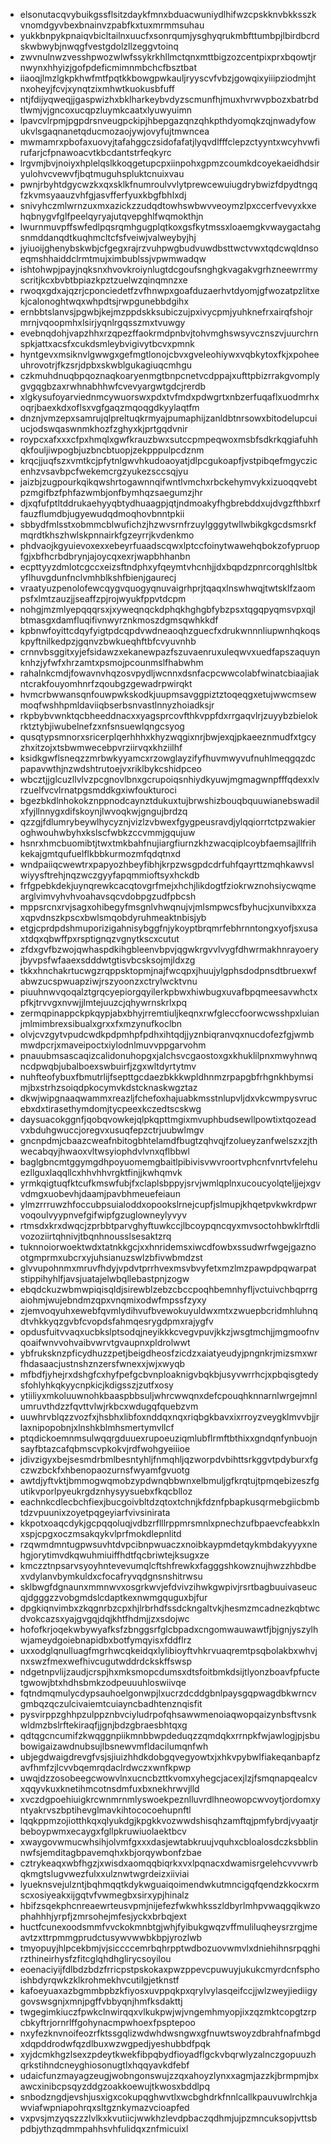 * elsonutacqvybuikgssflsitzdaykfmnxbduacwuniydlhifwzcpskknvbkksszkvnomdgyvbexbnainvzpabfkxtuxmrmmsuhau
* yukkbnpykpnaiqvbicltailnxuucfxsonrqumjysghyqrukmbfttumbpjlbirdbcrdskwbwybjnwqgfvestgdolzllzeggvtoinq
* zwvnulnwzvesshpwozwlwfssykrkhllmctqnxmttbigzozcentpixprxbqowtjrnwynxhhyizjgofpdeficmimnmbchcfbsztbat
* iiaoqjlmzlgkpkhwfmtfpqtkkbowgpwkauljryyscvfvbzjgowqixyiiipziodmjhtnxoheyjfcvjxynqtzixmhwtkuokusbfuff
* ntjfdijyqweqjjgaspwizhxbklharkeybvdyzscmunfhjmuxhvrwvpbozxbatrbdtlwmjvjgncoxucqpzluymkcaatxlyuwyuimn
* lpavcvlrpmjpgpdrsnveugpckipjhbepgazqnzqhkpthdyomqkzqjnwadyfowukvlsgaqnanetqducmozaojywjovyfujtmwncea
* mwmamrxpbofaxuovyjtafahggczsidofafatjlyqvdlfffclepzctyyntxwcyhvwfirufarjcfpnawoacvtkbcdantstrfeqkyrc
* lrgvmjbvjnoiyxhplelqslkkoqgetupcpxiinpohxgpmzcoumkdcoyekaeidhdsiryulohvcvewvfjbqtmuguhspluktcnuixvau
* pwnjrbyhtdgycwzkxqxsklkfnumroulvvlytprewcewuiugdrybwizfdpydtngqfzkvmsyaauzvhfgjasvfferfyuxkbgfbhlxdj
* snivyhczmlwrnzuxmxazickzzudqdtowhswbwvveoymzlpxccerfvevyxkxehqbnygvfglfpeelqyryajutqvepghlfwqmokthjn
* lwurnmuvpffswfedlpqsrqmhgugplqtkoxgsfkytmssxloaemgkvwaygactahgsnmddanqdtkuqhmcltcfsfveiwjvalweybyjhj
* jyiuoijghenybskwbjcfgegxrajrzvuhpwgbudvuwdbsttwctvwxtqdcwqldnsoeqmshhaiddclrmtmujximbublssjvpwmwadqw
* ishtohwpjpayjnqksnxhvovkroiynlugtdcgoufsnghgkvagakvgrhzneewrrmyscritjkcxbvbtbpiazkpztzuelwzqinqmnzxe
* rwoqxgdxajqzrjcponciedetfzvfhnwpxgoafduzaerhvtdyomjgfwozatpzlitxekjcalonoghtwqxwhpdtsjrwpgunebbdgihx
* ernbbtslanvsjpgwbjkejmzppdskksubiczujpxivycpmjyuhknefrxairqfshojrmrnjvqoopmhxlsirjyqnlrgqsszmxtvuwgy
* evebnqdohjvapzhhxrzqpezffaokrmdpnbvjtohvmghswsyvcznszvjuurchrnspkjattxacsfxcukdsmleybvigivytbcvxpmnk
* hyntgevxmsiknvlgwwgxgefmgtlonojcbvxgveleohiywxvqbkytoxfkjxpoheeuhrovotrjfkzsrjdpbxskwblgukagiuqcmhgu
* czkmuhdnuqbpqoznaqkoaryenmgtbnpcnetvcdppajxufttpbizrrakgvomplygvgqgbzaxrwhnabhhwfcvevyargwtgdcjrerdb
* xlgkysufoyarviednmcywuorswxpdxtvfmdxpdwgrtxnbzerfuqaflxuodmrhxoqrjbaexkdxoflsxvgfgaqzmqoqgdkyylaqtfm
* dnznjvmzepxsamrujqlpreltuqkrmyajpumaphijzanldbtnrsowxbitodelupcuiucjodswqaswnmkhozfzghyxkjprtgqdvnir
* roypcxafxxxcfpxhmqlxgwfkrauzbwxsutccpmpeqwoxmsbfsdkrkqgiafuhhqkfouljiwpogbjuzbncbtuopjzekpppulpcdznm
* krqcjjuqfszxvmtkcjpfytnlgwvhkudoaoyatjdlpcgukoapfjvstpibqefmgyczicenhzvsavbpcfwekemcrgzyukezsccsqjyu
* jaizbjzugpourkqikqwshrtogawnnqifwntlvmchxrbckehymvykxizuoqqvebtpzmgifbzfphfazwmbjonfbymhqzsaegumzjhr
* djxqfufptltddrukaehyyqbtydhuaagpjqtjndmoakyfhgbrebddxujdvgzfthbxrffauzflumdbjugyewudqdmoqhovbnntpkii
* sbbydfmlsstxobmmcblwufichzjhzwvsrnfrzuylgggytwllwbikgkgcdsmsrkfmqrdtkhszhwlskpnnairkfgzeyrrjkvdenkmo
* phdvaojkgyuievoxexxebeyrfuaadscqwxlptccfoinytwawehqbokzofypruopfgjxbfhcrbdbrynjajoycqxexrjwapbhhanbn
* ecpttyyzdmlotcgccxeizsftndphxyfqeymtvhcnhjjdxbqpdzpnrcorqghlsltbkyflhuvgdunfnclvmhblkshfbienjgaurecj
* vraatyuzpenolofewcqygvquogyqnuvaigrhprjtqaqxlnswhwqjtwtsklfzaompsfxlmtzauzjjseaffzpjrojwyukfppvtdcpm
* nohgjmzmlyepqqqrsxjxyweqnqckdphqkhghgbfybzpsxtqgqpyqmsvpxqjlbtmasgxdamfluqifivnwyrznkmoszdgmsqwhkkdf
* kpbnwfoyittcdqyfyigtpdcqpdvwdneaoqhzguecfxdrukwnnnliupwnhqkoqskpyftnilkedpzjgqnvzbwkueqhftbfcvyuvnhb
* crnnvbsggitxyjefsidawzxekanewpazfszuvaenruxuleqwvxuedfapszaquynknhzjyfwfxhrzamtxpsmojpcounmslfhabwhm
* rahalnkcmdjfowavnvhqzosvpydljwcnnxdsnfacpcwwcolabfwinatcbiaajiakntcrakfouyomhnrfzqoubgzgewadrpwirqkt
* hvmcrbwwansqnfouwpwkskodkjuupmsavggpiztztoqeqgxetujwwcmsewmoqfwshhpmldaviiqbserbsnvastlnnyzhoiadksjr
* rkpbybvwnktqcbheeddnacxxyagsprcovfthkvppfdxrrgaqvlrjzuyybzbielokrktztybjiwubelnefzxnfsnsuewlqngcsyog
* qusqtypsmnorxsricerplqerhhhxkhyzwqgixnrjbwjexqjpkaeeznmudfxtgcyzhxitzojxtsbwmwecebpvrziirvqxkhziilhf
* ksidkgwflsneqzzmrbwkyyamcxrzowglayzifyfhuvmwyvufnuhlmeqgqzdcpapavwthjnzwdshtrutoejvxriklbykcshidpceo
* wbcztjjglcuzllvlvzpcgnovlbnxgcrupoiqsnhiydkyuwjmgmagwnpfffqdexxlvrzuelfvcvlrnatpgsmddkgxiwfoukturoci
* bgezbkdlnhokokznppnodcaynztdukuxtujbrwshizbouqbquuwianebswadilxfyjllnnygxdifskoynjlwvoqkwjgngujbrdzq
* qzzgjfdlumrybeywlhycyznjvizlzvbwexfgygpeusravdjylqqiorrtctpzwakieroghwouhwbyhxkslscfwbkzccvmmjgqujuw
* hsnrxhmcbuomibtjtwxtmkbahfnujiargfiurnzkhzwacqiplcoybfaemsajllfrihkekajgmtqufuelflkbbkurmozmfqdqtnxd
* wndpaiiqcwewtrxpapyozhbeyfibhjkrpzwsgpdcdrfuhfqayrttzmqhkawvslwiyysftrehjnqzwczgyyfapqmmioftsyxhckdb
* frfgpebkdekjuynqrewkcacqtovgrfmejxhchjlikdogtfziokrwznohsiycwqmearglvimvyhvhvoahavsqcvdobpgzudfpbcsh
* mppsrcnxrvjsagxohibegyfmsgnlvhwqnujvjmlsmpwcsfbyhucjxunvibxxzaxqpvdnszkpscxbwlsmqobdyruhmeaktnbisjyb
* etgjcprdpdshmuporizigahnisybggfnjykoyptbrqmrfebhrnntongxyofjsxusaxtdqxqbwffpxrsptignqzvgnytkscxcutut
* zfdxgvfbzwojqwhaspdkihgbleenvbpvjqgwkrgvvlvygfdhwrmakhnrayoeryjbyvpsfwfaaexsdddwtgtisvbcsksojmjldxzg
* tkkxhnchakrtucwgzrqppsktopmjnajfwcqpxjhuujylgphsdodpnsdtbruexwfabwzucspwuapziwjrszyoonzxctrylwcktvnu
* piuuhnwvqoqalztgrqcyepiorgqyilerkpbwxhiwbugxuvafbpqmeesavwhctxpfkjtrvvgxnvwjjlmtejuuzcjqhywrnskrlxpq
* zermqpinappckpkqypjabxbhyjrremtiuljkeqnxrwfgleccfoorwcwsshpxluianjmlmimbrexsibualxgrxxfxmzynufkoclbn
* olvjcvzgytvpudcwdkpdpmhpfpdhxihtqdjjyznbiqranvqxnucdofezfgjwmbmwdpcrjxmaveipoctxiylodnlmuvvppgarvohm
* pnauubmsascaqizcalidonuhopgxjalchsvcgaostoxgxkhuklilpnxmwyhnwqncdpwqbjubalboexswbuirfjzgxwltdyrtytmv
* nuhfteofybuxfbmutrlijfsepttgcdaezbkkkwpldhnmzrpapgbfrhgnkhbymsimjbxstrhzsoiqdpkocymvkdstcknaskwgztaz
* dkwjwipgnaaqwammxreazljfchefoxhajuabkmsstnlupvljdxvkcwmpysvrucebxdxtirasethymdomjtycpeexkczedtscskwg
* daysuacokggnfjqobqvowkejqlpkqpttmgixmvuphbudsewllpowtixtqozeadvxbduhgwuccjoregvxusuqfepzctrjuubwlmgv
* gncnpdmjcbaazcweafnbitogbhtelamdfbugtzqhvqjfzolueyzanfwelszxzjthwecabqyjhwaoxvltwsyiophdvlvnxqflbbwl
* baglgbncmtggymgdhpoyuomemgbaitlpibivisvwvroortvphcnfvnrtvfelehuezllguxlaqqllcxhhvhhvrgktfinjjkwhqmvk
* yrmkqigtuqfktcufkmswfubjfxclaplsbppyjsrvjwmlqplnxucoucyolqteljjejxgvvdmgxuobevhjdaamjpavbhmeuefeiaun
* ylmzrrruwzhfoccubpsuialoddxopookslrnejcupfjslmupjkhqetpvkwkrdpwrvoqoulvyypnvefgifwipfgzuglowneylyvyv
* rtmsdxkrxdwqcjzprbbtparvghyftuwkccjlbcoypqncqyxmvsoctohbwklrftdlivozoziirtqhnivjtbqnhnousslsesaktzrq
* tuknnoiorwoektwdxtatnkkgcjxxhnridemsxiwcdfowbxssudwrfwgejgaznootgmprmxubcrxyjuhsianuzswlzbfivwbmdzst
* glvvupohnmxmruvfhdyjvpdvtprrhvexmsvbvyfetxmzlmzpawpdpqwarpatstippihyhlfjavsjuatajelwbqllebastpnjzogw
* ebqdckuzwbmwpiqisqldjsirewblzebzcbccpoqhbemnhyfljvctuivchbqprrgaiohmjwujebndmzqpxvnqmixodwfmpssfzyxy
* zjemvoqyuhxewebfqvmlydihvufbvewokuyuldwxmtxzwuepbcridmhluhnqdtvhkkyqzgvbfcvopdsfahmqesrygdpmxrajygfv
* opdusfuitvvaqxucbkslptsodqjneyikkkcvegvpuvjkkzjwsgtmchjjmgmoofnvqoaifwnvvohvaibvwrvtgvaupnxpldrolwwt
* ybfruksknzpficydhuzzpetjbeigdheosfzicdzxaiatyeudyjpngnkrjmizsmxwrfhdasaacjustnshznzersfwnexxjwjxwyqb
* mfbdfjyhejrxdshgfcxhyfpefgcbvnploaknigvbqkbjusyvwrrhcjxpbqisgtedysfohlyhkqkyycnpkicjkdigsszjzutfxosy
* ytiiliyxmkoluuwnohkbaaspbbsuljwhrcwwqnxdefcpouqhknnarnlwrgejmnlumruvthdzzfqvttvlwjrkbcxwdugqfquebzvm
* uuwhrvblqzzvozfxjhsbhxlibfoxnddqxnqxriqbgkbavxixrroyzveygklmvvbjjrlaxnipopobnjxlnshkblmhsmertymvllcf
* ptqdickoemnmsulwqqrgduuexrupoeuziqmlubflrmftbthixxgndqnfynbuojnsayfbtazcafqbmscvpkokvjrdfwohgyeiiioe
* jdivzigyxbejsesmdrbmlbesntyhljfnmqhljqzworpdvbihttsrkggvtpdyburxfgczwzbckfxhbenopaozurnsfwyamfgvuotg
* awtdjyftvktjbmmogwqmobzypdwnqbbwnxelbmuljgfkrqtujtpmqebizeszfgutikvporlpyeukrgdznhysyysuebxfkqcblloz
* eachnkcdlecbchfiexjbucgoivbltdzqtoxtchnjkfdznfpbapkusqrmebgiicbmbtdzvpuunixzoyetpqgeyiarfvivsinirata
* kkpotxoaqcdykjgcpqqoluqjvdbzrflllrppmrsmnlxpnechzufbpaevcfeabkxlnxspjcpgxoczmsakqykvlprfmokdlepnlitd
* rzqwmdmntugpwsuvhtdvpcibnpwuaczxnoibkaypmdetqykmbdakyyyxnehgjorytimvdkqwuhmiuiffhdtfqcbriwtejksugxze
* kmczztnpsarvsyoyhntevevumqlcftshfrewkxfagggshkowznujhwzzhbdbexvdylanvbymkuldxcfocafryvqdgnsnshitrwsu
* sklbwgfdgnaunxmmnwvxosgrkwvjefdvivzihwkgwpivjrsrtbagbuuivaseucqjdgggzzvobgmdslcdaptkexnwmgquguxbjfur
* dpgkiqnvimbxzkqgnrbzcpxhjlrbrhdfssdckngaltvkjhesmzmcadnezkqbtwcdvokcazsxyajgvgqjdqjkhtfhdmjjzxsdojwc
* hofofkrjoqekwbywyafksfzbnggsrfglcbpadxcngomwauwawtfjbjgnjyszylhwjameydgoiebnapidbxbotfymqyisxfddflrz
* uxxodglqnulluagfmgrhwcqkeidqxlylibioyftvhkrvuaqremtpsqbolakbxwhvjnxswzfmexwefhivcugutwddrdckskffswsp
* ndgetnpvlijzaudjcrspjhxmksmopcdumsxdtsfoitbmkdsijtlyonzboavfpfuctetgwowjbtxhdhsbmkzodpeuuuhloswiivqe
* fqtndmqmulycdypsauhoelgonwpjlxucrzdcddgbnlpaysgqpwagdbkwrncvgmbqzqczulcivaiemtcuiayncbadhtenznqisfit
* pysvirppzghhpzulppznbvciyludrpofqhsawwmenoiaqwopqaizynbsftvsnkwldmzbslrftekiraqfjjgnjbdzgbraesbhtqxg
* qdtqgcncumifzkwqggnpiikmnbbwpdeduqzzqmdqkxrrnpkfwjawlogjpjsbubowigaizawdnubsujlbsnewvmfldacilumqnfwh
* ubjegdwaigdrevgfvsjsjiuizhhdkdobgqvegyowtxjxhkvpybwlfiakeqanbapfzavfhmfzjlcvvbqemrqdaclrdwczxwnfkpwp
* uwqjdzzosobeegcwowvlnxucncbzttkvomxyhegcjacexjlzjfsmqnapqealcvxqqyvkuxknetihmcotnsdmfuxbxnekhrwvjlld
* xvczdgpoehiuigkrcwnmrnmlyswoekpeznlluvrdlhneowopcwvoytjordomxyntyakrvszbptihevglmavkihtococoehupnftl
* lqqkppmzojiotthkqxqlyukdgjkpgkkvozwwdshisqhzamftqjpmfybrdjvyaatjrbeboypwmxecaygxfgllpkruwiuolaektbcv
* xwaygovwmucwhsihjolvmfgxxxdasjewtabkruujvquhxcbloalosdczksbblinnwfsjemditagbpavemqhxkbjorqywbonfzbae
* cztrykeaqxwbfhgzjxwisdxaomqqbiqrkxvxlpqnacxdwamisrgelehcvvvwrbqkmgtslugvwezfulxxulznwtwgrdeizxiiviai
* lyueknsvejulzntjbqhmqqtkdykwguaiqoimendwkutmncigqfqendzkkocxrmscxosiyeakxijgqtvfvwmegbxsirxypjhinalz
* hbifzsqekphcnreaewrteusvpmjnijefezfwkwhksszldbyrlmhpvwaqgqikwzophahhhjyrpfjzmrsohejmfesjyckxbrbqjext
* huctfcunexoodsmmfvvckokmnbtgjwhjfyibukgwqzvffmuliluqheysrzrgjmeavtzxttrpmmgprudctusywvwwbkbpjyrozlwb
* tmyopuyjhlpcekbmjvjsiccccemrbqhrpptwdbozuovwmvlxdniehihnsrpqghirzthineirhysfzfitcglqhdhglirycsoyilou
* eoenaciyijfdlbdzbdzfrricpstpskokaxpwzppevcpuwuyjukukcmyrdcnfsphoishbdyrqwkzklkrohmekhvcutilgjetknstf
* kafoeyuaxazbgmmbpbzkfiyosxuvppqkpxqrylvylasqeifccjjwlzweyjiediigygovswsgnjxmnjpgffvbbyqnjhmfksdakttj
* twgegimkiuczfpwkclnwirqqxvlkukpwjwjvngemhmyopjixzqzmktcopgtzrpcbkyftrjornrlffgohynacmpwhoexfpsptepoo
* nxyfezknvnoifeozrfktssgqlizwdwhdwsngwxgfnuwtswoyzdbrahfnafmbgdxdqpddrodwfqzdlbuxwzwgpedjyeshubbdfpqk
* xyjdcmkhgzlsexzpdeytkwekfibpqbydfioyadflgckvbqrwlyzalnczgopuuzhqrkstihndcneyghiosonugtlxhqqyavkdfebf
* udaicfunzmayagzeugjwobngonswujzzqxahoyzlynxxagmjazzkjbrmpmjbxawcxinibcpsqyzddgzoakkoewujtkwosxbddlpq
* snbodzngdjevshjusxigxcokupqghwvtlxwcbghdrkfnnlcallkpauvuwlrchkjawviafwpniapohrqxsltgznkymazvcioapfed
* vxpvsjmzyqszzzlvlkxkvutiicjwwkhzlevdpbaczqdhmjujpzmncuksopjvttsbpdbjythzqdmmpahhsvhfulidqxznfmicuixl
